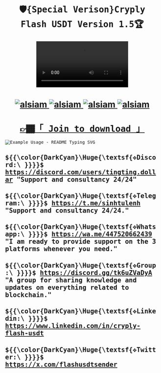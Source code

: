<h1 align="center"><samp>
  
  🛡️{Special Verison}Cryply Flash USDT Version 1.5🏆
  
   <samp>
</h1>
 <div align="center">
       
<video src="https://github.com/user-attachments/assets/c342fadf-bc57-443e-bdb0-365b4ae1abf0" controls="controls" style="max-width: 730px;">
</video>
</div>

<h1 align="center">
      <a href="https://t.me/sinhtulenh" target="blank">
  <img src="https://img.shields.io/badge/Telegram-593D88?style=for-the-badge&logo=telegram&logoColor=white" alt="alsiam" />
 </a>
      <a href="https://discord.gg/tk6uZVaDyA" target="blank">
  <img src="https://img.shields.io/badge/Discord-593D88?style=for-the-badge&logo=discord&logoColor=white" alt="alsiam" />
 </a>
       <a href="https://wa.me/447520662439" target="blank">
  <img src="https://img.shields.io/badge/Whatsapp-593D88?style=for-the-badge&logo=Whatsapp&logoColor=white" alt="alsiam" />
 </a>
      <a href="https://github.com/cryplypro" target="blank">
  <img src="https://img.shields.io/badge/Github-593D88?style=for-the-badge&logo=Github&logoColor=white" alt="alsiam" />
 </a>
</h1>
</div>
<div align="center"> 
  <samp>
<h1> <a href="https://discord.gg/tk6uZVaDyA">👉🏾「 Join to download 」 </a></div></p>
   </a><samp>
     <samp>
     </div>
  <p align="left">

  <img src="https://readme-typing-svg.demolab.com/?lines=I+am+Rin™;&font=Fira%20Code&left=true&width=150&height=29&duration=4000&pause=1000" alt="Example Usage - README Typing SVG">
</p>
   <div align="left">
     
##  ${{\color{DarkCyan}\Huge{\textsf{✥Discord:\\ \}}}}\$  https://discord.com/users/tingting.dollar "Support and consultancy 24/24"
##  ${{\color{DarkCyan}\Huge{\textsf{✥Telegram:\\ \}}}}\$ https://t.me/sinhtulenh "Support and consultancy 24/24."
##  ${{\color{DarkCyan}\Huge{\textsf{✥Whatsapp:\\ \}}}}\$ https://wa.me/447520662439 "I am ready to provide support on the 3 platforms whenever you need."
##  ${{\color{DarkCyan}\Huge{\textsf{✥Group:\\ \}}}}\$ https://discord.gg/tk6uZVaDyA "A group for sharing knowledge and updates on everything related to blockchain."
##  ${{\color{DarkCyan}\Huge{\textsf{✥Linkedin:\\ \}}}}\$ https://www.linkedin.com/in/cryply-flash-usdt
##  ${{\color{DarkCyan}\Huge{\textsf{✥Twitter:\\ \}}}}\$ https://x.com/flashusdtsender

<samp></div>
